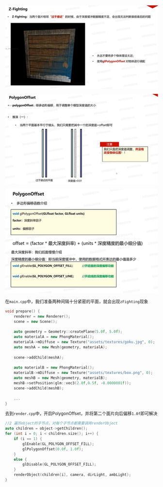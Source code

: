 ![输入图片说明](/imgs/2025-02-08/dr4v1kG4lwy4eRf6.png)

![输入图片说明](/imgs/2025-02-08/14hIsaHBBWQk5lGE.png)

![输入图片说明](/imgs/2025-02-08/YdiqQlBlB4j2JvMB.png)

在`main.cpp`中，我们准备两种间隔十分紧密的平面，就会出现`zFighting`现象
```cpp
void prepare() {
	renderer = new Renderer();
	scene = new Scene();

	auto geometry = Geometry::createPlane(5.0f, 5.0f);
	auto materialA = new PhongMaterial();
	materialA->mDiffuse = new Texture("assets/textures/goku.jpg", 0);
	auto meshA = new Mesh(geometry, materialA);

	scene->addChild(meshA);

	auto materialB = new PhongMaterial();
	materialB->mDiffuse = new Texture("assets/textures/box.png", 0);
	auto meshB = new Mesh(geometry, materialB);
	meshB->setPosition(glm::vec3(2.0f,0.5f, -0.0000001f));
	scene->addChild(meshB);
	
	...
}
```
去到`render.cpp`中，开启PolygonOffset，并将第二个面片向后偏移`1.0f`即可解决
```cpp
//2 遍历object的子节点，对每个子节点都需要调用renderObject
auto children = object->getChildren();
for (int i = 0; i < children.size(); i++) {
	if (i == 1) {
		glEnable(GL_POLYGON_OFFSET_FILL);
		glPolygonOffset(0.0f, 1.0f);
	}
	else {
		glDisable(GL_POLYGON_OFFSET_FILL);
	}
	renderObject(children[i], camera, dirLight, ambLight);
}
```
<!--stackedit_data:
eyJoaXN0b3J5IjpbLTEzMzA1ODI2NDgsLTU0MjQ3Nzc0MywxNj
kyODQ5Mjk4LDIwOTQ5NDQ5MV19
-->